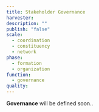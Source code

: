 ```yaml
---
title: Stakeholder Governance
harvester: 
description: ""
publish: "false"
scale:
  - coordination
  - constituency
  - network
phase:
  - formation
  - organization
function:
  - governance
quality:
---
```


**Governance** will be defined soon..
